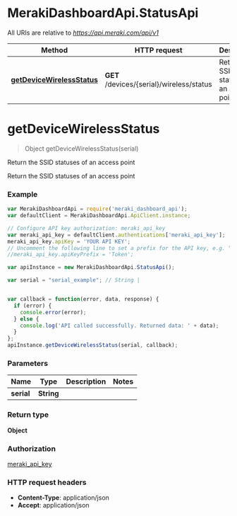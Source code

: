 # MerakiDashboardApi.StatusApi

All URIs are relative to *https://api.meraki.com/api/v1*

Method | HTTP request | Description
------------- | ------------- | -------------
[**getDeviceWirelessStatus**](StatusApi.md#getDeviceWirelessStatus) | **GET** /devices/{serial}/wireless/status | Return the SSID statuses of an access point


<a name="getDeviceWirelessStatus"></a>
# **getDeviceWirelessStatus**
> Object getDeviceWirelessStatus(serial)

Return the SSID statuses of an access point

Return the SSID statuses of an access point

### Example
```javascript
var MerakiDashboardApi = require('meraki_dashboard_api');
var defaultClient = MerakiDashboardApi.ApiClient.instance;

// Configure API key authorization: meraki_api_key
var meraki_api_key = defaultClient.authentications['meraki_api_key'];
meraki_api_key.apiKey = 'YOUR API KEY';
// Uncomment the following line to set a prefix for the API key, e.g. "Token" (defaults to null)
//meraki_api_key.apiKeyPrefix = 'Token';

var apiInstance = new MerakiDashboardApi.StatusApi();

var serial = "serial_example"; // String | 


var callback = function(error, data, response) {
  if (error) {
    console.error(error);
  } else {
    console.log('API called successfully. Returned data: ' + data);
  }
};
apiInstance.getDeviceWirelessStatus(serial, callback);
```

### Parameters

Name | Type | Description  | Notes
------------- | ------------- | ------------- | -------------
 **serial** | **String**|  | 

### Return type

**Object**

### Authorization

[meraki_api_key](../README.md#meraki_api_key)

### HTTP request headers

 - **Content-Type**: application/json
 - **Accept**: application/json

